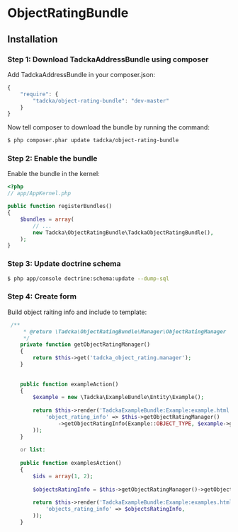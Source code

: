 ObjectRatingBundle
==================

## Installation

### Step 1: Download TadckaAddressBundle using composer

Add TadckaAddressBundle in your composer.json:

```js
{
    "require": {
        "tadcka/object-rating-bundle": "dev-master"
    }
}
```

Now tell composer to download the bundle by running the command:

``` bash
$ php composer.phar update tadcka/object-rating-bundle
```

### Step 2: Enable the bundle

Enable the bundle in the kernel:

``` php
<?php
// app/AppKernel.php

public function registerBundles()
{
    $bundles = array(
        // ...
        new Tadcka\ObjectRatingBundle\TadckaObjectRatingBundle(),
    );
}
```

### Step 3: Update doctrine schema

``` bash
$ php app/console doctrine:schema:update --dump-sql
```

### Step 4: Create form

Build object raiting info and include to template:


``` php
 /**
     * @return \Tadcka\ObjectRatingBundle\Manager\ObjectRatingManager
     */
    private function getObjectRatingManager()
    {
        return $this->get('tadcka_object_rating.manager');
    }
    
    
    public function exampleAction()
    {
        $example = new \Tadcka\ExampleBundle\Entity\Example();
        
        return $this->render('TadckaExampleBundle:Example:example.html.twig', array(
            'object_rating_info' => $this->getObjectRatingManager()
                ->getObjectRatingInfo(Example::OBJECT_TYPE, $example->getId()),
        ));
    }
    
    or list:
    
    public function examplesAction()
    {
        $ids = array(1, 2);
    
        $objectsRatingInfo = $this->getObjectRatingManager()->getObjectsRatingInfo(Example::OBJECT_TYPE, $ids);
        
        return $this->render('TadckaExampleBundle:Example:examples.html.twig', array(
            'objects_rating_info' => $objectsRatingInfo,
        ));
    }
```

